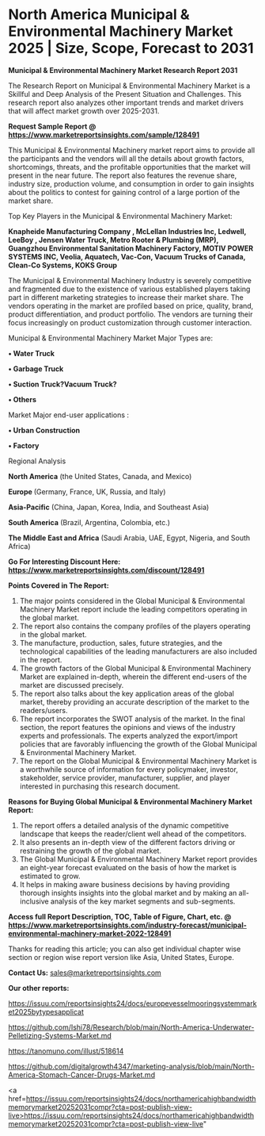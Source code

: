 # North America Municipal & Environmental Machinery Market 2025 | Size, Scope, Forecast to 2031

<strong>Municipal & Environmental Machinery Market Research Report 2031</strong>

The Research Report on Municipal & Environmental Machinery Market is a Skillful and Deep Analysis of the Present Situation and Challenges. This research report also analyzes other important trends and market drivers that will affect market growth over 2025-2031.

<strong>Request Sample Report @ <a href=https://www.marketreportsinsights.com/sample/128491>https://www.marketreportsinsights.com/sample/128491</a></strong>

This Municipal & Environmental Machinery market report aims to provide all the participants and the vendors will all the details about growth factors, shortcomings, threats, and the profitable opportunities that the market will present in the near future. The report also features the revenue share, industry size, production volume, and consumption in order to gain insights about the politics to contest for gaining control of a large portion of the market share.

Top Key Players in the Municipal & Environmental Machinery Market:

<strong>Knapheide Manufacturing Company , McLellan Industries Inc, Ledwell, LeeBoy , Jensen Water Truck, Metro Rooter & Plumbing (MRP), Guangzhou Environmental Sanitation Machinery Factory, MOTIV POWER SYSTEMS INC, Veolia, Aquatech, Vac-Con, Vacuum Trucks of Canada, Clean-Co Systems, KOKS Group</strong>

The Municipal & Environmental Machinery Industry is severely competitive and fragmented due to the existence of various established players taking part in different marketing strategies to increase their market share. The vendors operating in the market are profiled based on price, quality, brand, product differentiation, and product portfolio. The vendors are turning their focus increasingly on product customization through customer interaction.

Municipal & Environmental Machinery Market Major Types are:

<strong>• Water Truck

• Garbage Truck

• Suction Truck?Vacuum Truck?

• Others</strong>

Market Major end-user applications :

<strong>• Urban Construction

• Factory</strong>

Regional Analysis

</u><strong><b>North America</b></strong> (the United States, Canada, and Mexico)

<strong><b>Europe </b></strong>(Germany, France, UK, Russia, and Italy)

<strong><b>Asia-Pacific</b></strong> (China, Japan, Korea, India, and Southeast Asia)

<strong><b>South America</b></strong> (Brazil, Argentina, Colombia, etc.)

<strong><b>The Middle East and Africa</b></strong> (Saudi Arabia, UAE, Egypt, Nigeria, and South Africa)

<strong>Go For Interesting Discount Here: <a href=https://www.marketreportsinsights.com/discount/128491>https://www.marketreportsinsights.com/discount/128491</a></strong>

<strong>Points Covered in The Report:</strong>
<ol>
  <li>The major points considered in the Global Municipal & Environmental Machinery Market report include the leading competitors operating in the global market.</li>
  <li>The report also contains the company profiles of the players operating in the global market.</li>
  <li>The manufacture, production, sales, future strategies, and the technological capabilities of the leading manufacturers are also included in the report.</li>
  <li>The growth factors of the Global Municipal & Environmental Machinery Market are explained in-depth, wherein the different end-users of the market are discussed precisely.</li>
  <li>The report also talks about the key application areas of the global market, thereby providing an accurate description of the market to the readers/users.</li>
  <li>The report incorporates the SWOT analysis of the market. In the final section, the report features the opinions and views of the industry experts and professionals. The experts analyzed the export/import policies that are favorably influencing the growth of the Global Municipal & Environmental Machinery Market.</li>
  <li>The report on the Global Municipal & Environmental Machinery Market is a worthwhile source of information for every policymaker, investor, stakeholder, service provider, manufacturer, supplier, and player interested in purchasing this research document.</li>
</ol>
<strong>Reasons for Buying Global Municipal & Environmental Machinery Market Report:</strong>

<ol>
  <li>The report offers a detailed analysis of the dynamic competitive landscape that keeps the reader/client well ahead of the competitors.</li>
  <li>It also presents an in-depth view of the different factors driving or restraining the growth of the global market.</li>
  <li>The Global Municipal & Environmental Machinery Market report provides an eight-year forecast evaluated on the basis of how the market is estimated to grow.</li>
  <li>It helps in making aware business decisions by having providing thorough insights insights into the global market and by making an all-inclusive analysis of the key market segments and sub-segments.</li>
</ol>
<strong>Access full Report Description, TOC, Table of Figure, Chart, etc. @ <a href=https://www.marketreportsinsights.com/industry-forecast/municipal-environmental-machinery-market-2022-128491>https://www.marketreportsinsights.com/industry-forecast/municipal-environmental-machinery-market-2022-128491</a></strong>


Thanks for reading this article; you can also get individual chapter wise section or region wise report version like Asia, United States, Europe.

<strong>Contact Us:</strong>
sales@marketreportsinsights.com

<strong>Our other reports:</strong>

<a href=https://issuu.com/reportsinsights24/docs/europevesselmooringsystemmarket2025bytypesapplicat>https://issuu.com/reportsinsights24/docs/europevesselmooringsystemmarket2025bytypesapplicat</a>

<a href=https://github.com/Ishi78/Research/blob/main/North-America-Underwater-Pelletizing-Systems-Market.md>https://github.com/Ishi78/Research/blob/main/North-America-Underwater-Pelletizing-Systems-Market.md</a>

<a href=https://tanomuno.com/illust/518614>https://tanomuno.com/illust/518614</a>

<a href=https://github.com/digitalgrowth4347/marketing-analysis/blob/main/North-America-Stomach-Cancer-Drugs-Market.md>https://github.com/digitalgrowth4347/marketing-analysis/blob/main/North-America-Stomach-Cancer-Drugs-Market.md</a>

<a href=https://issuu.com/reportsinsights24/docs/northamericahighbandwidthmemorymarket20252031compr?cta=post-publish-view-live>https://issuu.com/reportsinsights24/docs/northamericahighbandwidthmemorymarket20252031compr?cta=post-publish-view-live</a>"
